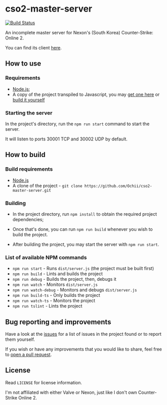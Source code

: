 # cso2-master-server

[![Build Status](https://travis-ci.org/Ochii/cso2-master-server.svg?branch=master)](https://travis-ci.org/Ochii/cso2-master-server)

An incomplete master server for Nexon's (South Korea) Counter-Strike: Online 2.

You can find its client [here](https://github.com/Ochii/cso2-launcher/).

## How to use

### Requirements

- [Node.js](https://nodejs.org/);
- A copy of the project transpiled to Javascript, you may [get one here](https://github.com/Ochii/cso2-master-server/releases/latest) or [build it yourself](#how-to-build)

### Starting the server

In the project's directory, run the ```npm run start``` command to start the server.

It will listen to ports 30001 TCP and 30002 UDP by default.

## How to build

### Build requirements

- [Node.js](https://nodejs.org/)
- A clone of the project - ```git clone https://github.com/Ochii/cso2-master-server.git```

### Building

- In the project directory, run ```npm install``` to obtain the required project dependencies;

- Once that's done, you can run ```npm run build``` whenever you wish to build the project.

- After building the project, you may start the server with ```npm run start```.

### List of available NPM commands

- ```npm run start``` - Runs ```dist/server.js``` (the project must be built first)
- ```npm run build``` - Lints and builds the project
- ```npm run debug``` - Builds the project, then, debugs it
- ```npm run watch``` - Monitors ```dist/server.js```
- ```npm run watch-debug``` - Monitors and debugs ```dist/server.js```
- ```npm run build-ts``` - Only builds the project
- ```npm run watch-ts``` - Monitors the project
- ```npm run tslint``` - Lints the project

## Bug reporting and improvements

Have a look at the [issues](https://github.com/Ochii/cso2-master-server/issues) for a list of issues in the project found or to report them yourself.

If you wish or have any improvements that you would like to share, feel free to [open a pull request](https://github.com/Ochii/cso2-master-server/pulls).

## License

Read ```LICENSE``` for license information.

I'm not affiliated with either Valve or Nexon, just like I don't own Counter-Strike Online 2.
